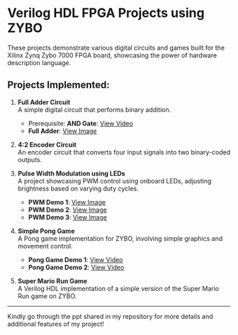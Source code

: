 # Verilog HDL FPGA Projects using ZYBO
These projects demonstrate various digital circuits and games built for the Xilinx Zynq Zybo 7000 FPGA board, showcasing the power of hardware description language.

## Projects Implemented:

1. **Full Adder Circuit**  
   A simple digital circuit that performs binary addition.
   
   - Prerequisite: **AND Gate**: [View Video](https://drive.google.com/file/d/1hh19Nn3-eKAJPm6SQfkTxhvlpAVNaR0Z/view?usp=drive_link)
   - **Full Adder**: [View Image](https://drive.google.com/file/d/1MqEWRcKp8ZEpXn2KdG3uXPj1TXEqI_vw/view?usp=drive_link)  
   
3. **4:2 Encoder Circuit**  
   An encoder circuit that converts four input signals into two binary-coded outputs.

4. **Pulse Width Modulation using LEDs**  
   A project showcasing PWM control using onboard LEDs, adjusting brightness based on varying duty cycles.
   - **PWM Demo 1**: [View Image](https://drive.google.com/file/d/1CyqUP88mp5PgfvVEyOH4-y_FD32cP2xi/view?usp=drive_link)  
   - **PWM Demo 2**: [View Image](https://drive.google.com/file/d/1-jkovB7a_deKwpxLcNo9Tlw29QjzlCj4/view?usp=drive_link)
   - **PWM Demo 3**: [View Image](https://drive.google.com/file/d/1oym4QIsD0r-cC9SxxctY3mEpEm6r-6mv/view?usp=drive_link)  
   

5. **Simple Pong Game**  
   A Pong game implementation for ZYBO, involving simple graphics and movement control.  
   - **Pong Game Demo 1**: [View Video](https://drive.google.com/file/d/1IwARl4mEfJFrEL5ppJEGToi3YBPc7BbW/view?usp=drive_link)  
   - **Pong Game Demo 2**: [View Video](https://drive.google.com/file/d/1f1oyqdbIbVgMd9fstU5qquZ9IYSSBWc5/view?usp=drive_link)

6. **Super Mario Run Game**  
   A Verilog HDL implementation of a simple version of the Super Mario Run game on ZYBO.

---

Kindly go through the ppt shared in my repository for more details and additional features of my project!
